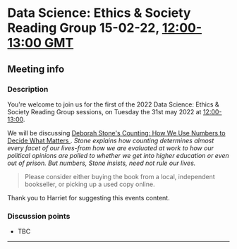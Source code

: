# Data Science: Ethics & Society Reading Group 15-02-22, [12:00-13:00 GMT](https://www.timeanddate.com/countdown/generic?p0=136&iso=20220215T12&msg=Data%20Ethics%20and%20Society%20Reading%20Group%3a%20Hello%20World)

## Meeting info

### Description

You're welcome to join us for the first of the 2022 Data Science: Ethics & Society Reading Group sessions, on Tuesday the 31st may 2022 at [12:00-13:00](https://www.timeanddate.com/countdown/generic?iso=20220531T12&p0=298&msg=Data+Ethics+and+Society+Reading+Group%3A+Counting%3A+How+We+Use+Numbers+to+Decide+What+Matters&ud=1&font=serif). 

We will be discussing [Deborah Stone's Counting: How We Use Numbers to Decide What Matters
](https://www.goodreads.com/book/show/50489326-counting). _Stone explains how counting determines almost every facet of our lives-from how we are evaluated at work to how our political opinions are polled to whether we get into higher education or even out of prison. But numbers, Stone insists, need not rule our lives._

> Please consider either buying the book from a local, independent bookseller, or picking up a used copy online. 

Thank you to Harriet for suggesting this events content.

### Discussion points

- TBC

---

<!--

## Meeting notes

### Who came
Number of people: 32

### What did we think?
Notes here!
Shall we email the author? If so, who'll send the email?

-->
